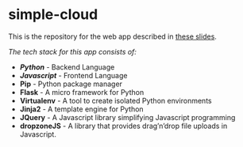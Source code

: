 # simple-cloud

This is the repository for the web app described in [these slides](https://azeid.com/workshops/introduction%20to%20building%20websites%20with%20python/slides/ "link to slides").

*The tech stack for this app consists of:*

- ***Python*** - Backend Language
- ***Javascript*** - Frontend Language
- **Pip** - Python package manager
- **Flask** - A micro framework for Python
- **Virtualenv** - A tool to create isolated Python environments
- **Jinja2** - A template engine for Python
- **JQuery** - A Javascript library simplifying Javascript programming
- **dropzoneJS** - A library that provides drag’n’drop file uploads in Javascript.

